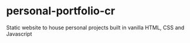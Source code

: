 # personal-portfolio-cr
Static website to house personal projects built in vanilla HTML, CSS and Javascript
